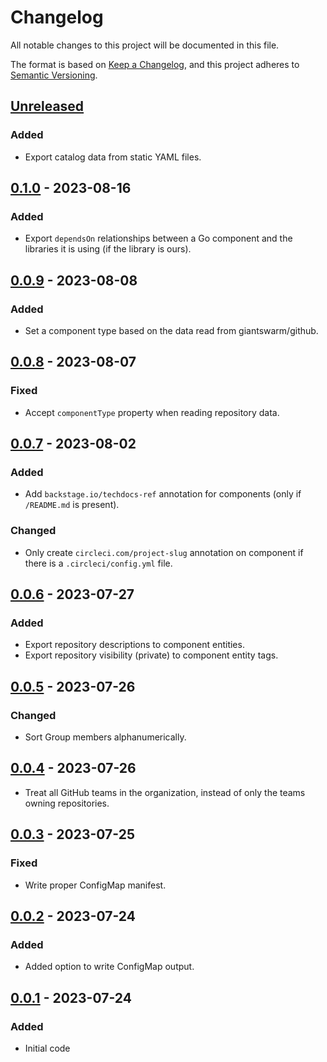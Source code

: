 # Changelog

All notable changes to this project will be documented in this file.

The format is based on [Keep a Changelog](https://keepachangelog.com/en/1.0.0/),
and this project adheres to [Semantic Versioning](https://semver.org/spec/v2.0.0.html).

## [Unreleased]

### Added

- Export catalog data from static YAML files.

## [0.1.0] - 2023-08-16

### Added

- Export `dependsOn` relationships between a Go component and the libraries it is using (if the library is ours).

## [0.0.9] - 2023-08-08

### Added

- Set a component type based on the data read from giantswarm/github.

## [0.0.8] - 2023-08-07

### Fixed

- Accept `componentType` property when reading repository data.

## [0.0.7] - 2023-08-02

### Added

- Add `backstage.io/techdocs-ref` annotation for components (only if `/README.md` is present).

### Changed

- Only create `circleci.com/project-slug` annotation on component if there is a `.circleci/config.yml` file.

## [0.0.6] - 2023-07-27

### Added

- Export repository descriptions to component entities.
- Export repository visibility (private) to component entity tags.

## [0.0.5] - 2023-07-26

### Changed

- Sort Group members alphanumerically.

## [0.0.4] - 2023-07-26

- Treat all GitHub teams in the organization, instead of only the teams owning repositories.

## [0.0.3] - 2023-07-25

### Fixed

- Write proper ConfigMap manifest.

## [0.0.2] - 2023-07-24

### Added

- Added option to write ConfigMap output.

## [0.0.1] - 2023-07-24

### Added

- Initial code

[Unreleased]: https://github.com/giantswarm/backstage-catalog-importer/compare/v0.1.0...HEAD
[0.1.0]: https://github.com/giantswarm/backstage-catalog-importer/compare/v0.0.9...v0.1.0
[0.0.9]: https://github.com/giantswarm/backstage-catalog-importer/compare/v0.0.8...v0.0.9
[0.0.8]: https://github.com/giantswarm/backstage-catalog-importer/compare/v0.0.7...v0.0.8
[0.0.7]: https://github.com/giantswarm/backstage-catalog-importer/compare/v0.0.6...v0.0.7
[0.0.6]: https://github.com/giantswarm/backstage-catalog-importer/compare/v0.0.5...v0.0.6
[0.0.5]: https://github.com/giantswarm/backstage-catalog-importer/compare/v0.0.4...v0.0.5
[0.0.4]: https://github.com/giantswarm/backstage-catalog-importer/compare/v0.0.3...v0.0.4
[0.0.3]: https://github.com/giantswarm/backstage-catalog-importer/compare/v0.0.2...v0.0.3
[0.0.2]: https://github.com/giantswarm/backstage-catalog-importer/compare/v0.0.1...v0.0.2
[0.0.1]: https://github.com/giantswarm/backstage-catalog-importer/releases/tag/v0.0.1
